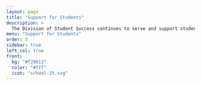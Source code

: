 ```yaml
---
layout: page
title: "Support for Students"
description: >
  The Division of Student Success continues to serve and support students so they can continue to thrive both personally and academically during this uncertain time.
menu: "Support for Students"
order: 5
sidebar: true
left_col: true
front:
  bg: "#f29813"
  color: "#fff"
  icon: "school-25.svg"
---
```


